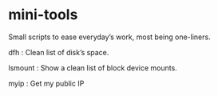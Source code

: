 # mini-tools

Small scripts to ease everyday’s work, most being one-liners.

dfh
:  Clean list of disk’s space.

lsmount
:  Show a clean list of block device mounts.

myip
:  Get my public IP
